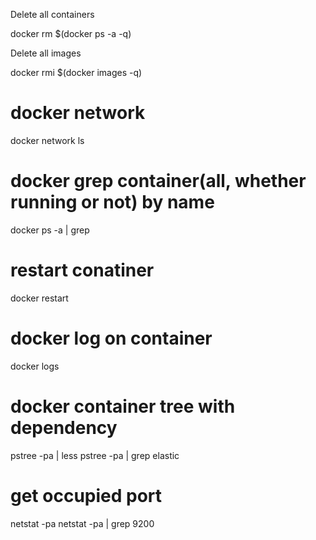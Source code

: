 Delete all containers

docker rm $(docker ps -a -q)

Delete all images

docker rmi $(docker images -q)

# docker network
 docker network ls

# docker grep container(all, whether running or not) by name
 docker ps -a | grep <container name>
 
# restart conatiner   
 docker restart <container-id>
 
# docker log on container
 docker logs <container-id>

# docker container tree with dependency
 pstree -pa | less
 pstree -pa | grep elastic

# get occupied port
 netstat -pa 
 netstat -pa  | grep 9200
